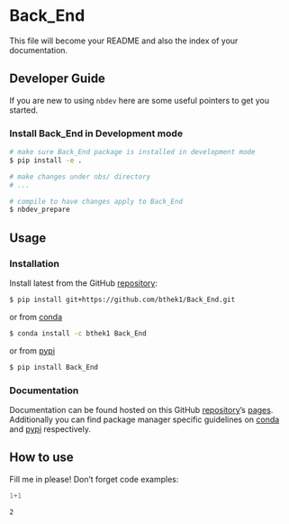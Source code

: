 # Back_End


<!-- WARNING: THIS FILE WAS AUTOGENERATED! DO NOT EDIT! -->

This file will become your README and also the index of your
documentation.

## Developer Guide

If you are new to using `nbdev` here are some useful pointers to get you
started.

### Install Back_End in Development mode

``` sh
# make sure Back_End package is installed in development mode
$ pip install -e .

# make changes under nbs/ directory
# ...

# compile to have changes apply to Back_End
$ nbdev_prepare
```

## Usage

### Installation

Install latest from the GitHub
[repository](https://github.com/bthek1/Back_End):

``` sh
$ pip install git+https://github.com/bthek1/Back_End.git
```

or from [conda](https://anaconda.org/bthek1/Back_End)

``` sh
$ conda install -c bthek1 Back_End
```

or from [pypi](https://pypi.org/project/Back_End/)

``` sh
$ pip install Back_End
```

### Documentation

Documentation can be found hosted on this GitHub
[repository](https://github.com/bthek1/Back_End)’s
[pages](https://bthek1.github.io/Back_End/). Additionally you can find
package manager specific guidelines on
[conda](https://anaconda.org/bthek1/Back_End) and
[pypi](https://pypi.org/project/Back_End/) respectively.

## How to use

Fill me in please! Don’t forget code examples:

``` python
1+1
```

    2
